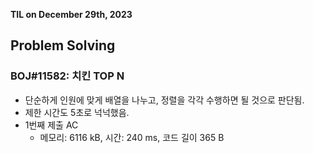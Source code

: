 **TIL on December 29th, 2023**

## Problem Solving
### BOJ#11582: 치킨 TOP N
* 단순하게 인원에 맞게 배열을 나누고, 정렬을 각각 수행하면 될 것으로 판단됨.
* 제한 시간도 5초로 넉넉했음.
* 1번째 제출 AC
    - 메모리: 6116 kB, 시간: 240 ms, 코드 길이 365 B
